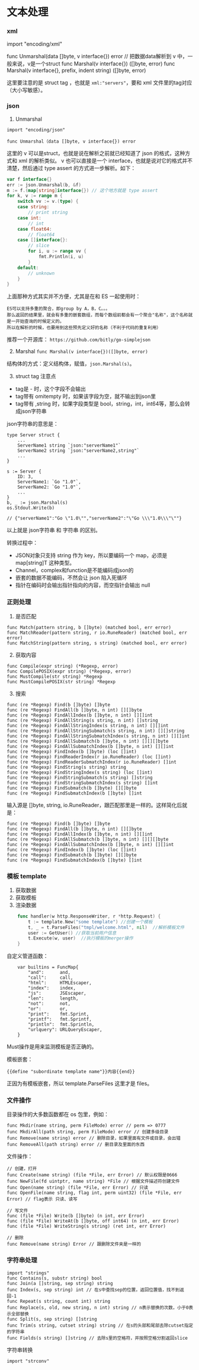 # 文本处理

### xml
import "encoding/xml"

func Unmarshal(data []byte, v interface{}) error // 把数据data解析到 v 中，一般来说，v是一个struct
func Marshal(v interface{}) ([]byte, error)
func Marshal(v interface{}, prefix, indent string) ([]byte, error)

这里要注意的是 struct tag ，也就是 `xml:"servers"`，要和 xml 文件里的tag对应（大小写敏感）。

### json

1. Unmarshal

`import "encoding/json"`

`func Unmarshal（data []byte, v interface{}) error`

这里的 v 可以是struct，也就是说在解析之前就已经知道了 json 的格式，这种方式和 xml 的解析类似。
v 也可以直接是一个 interface，也就是说对它的格式并不清楚，然后通过 type assert 的方式进一步解析。如下：
```go
var f interface{}
err := json.Unmarshal(b, &f)
m := f.(map[string]interface{}) // 这个地方就是 type assert
for k, v := range m {
    switch vv := v.(type) {
    case string:
        // print string
    case int:
        // int
    case float64:
        // float64
    case []interface{}:
        // slice
        for i, u := range vv {
            fmt.Println(i, u)
        }
    default:
        // unknown
    }
}
```

上面那种方式其实并不方便，尤其是在和 ES 一起使用时：
```
ES可以支持多重的聚合，即group by A，B，C。。。
那么返回的结果里，就会有多重的嵌套数组，而每个数组前都会有一个聚合"名称"，这个名称就是一开始查询的时候定义的。
所以在解析的时候，也要用到这些预先定义好的名称（不利于代码的重复利用）
```

推荐一个开源库： `https://github.com/bitly/go-simplejson`

2. Marshal
`func Marshal(v interface{})([]byte, error)`

结构体的方式：定义结构体，赋值，`json.Marshal(s)`。

3. struct tag 注意点
* tag是 - 时，这个字段不会输出
* tag带有 omitempty 时，如果该字段为空，就不输出到json里
* tag带有 ,string 时，如果字段类型是 bool，string，int，int64等，那么会转成json字符串

json字符串的意思是：
```
type Server struct {
    ...
    ServerName1 string `json:"serverName1"`
    ServerName2 string `json:"serverName2,string"`
    ...
}

s := Server {
    ID: 3,
    ServerName1: `Go "1.0"`,
    ServerName2: `Go "1.0"`,
    ...
}
b, _ := json.Marshal(s)
os.Stdout.Write(b)

// {"serverName1":"Go \"1.0\"","serverName2":"\"Go \\\"1.0\\\"\""}
```
以上就是 json字符串 和 字符串 的区别。


转换过程中：
* JSON对象只支持 string 作为 key，所以要编码一个 map，必须是 map[string]T 这种类型。
* Channel，complex和function是不能编码成json的
* 嵌套的数据不能编码，不然会让 json 陷入死循环
* 指针在编码时会输出指针指向的内容，而空指针会输出 null


### 正则处理

1. 是否匹配
```
func Match(pattern string, b []byte) (matched bool, err error)
func MatchReader(pattern string, r io.RuneReader) (matched bool, err error)
func MatchString(pattern string, s string) (matched bool, err error)
```

2. 获取内容
```
func Compile(expr string) (*Regexp, error)
func CompilePOSIX(expr string) (*Regexp, error)
func MustCompile(str string) *Regexp
func MustCompilePOSIX(str string) *Regexp
```

3. 搜索
```
func (re *Regexp) Find(b []byte) []byte
func (re *Regexp) FindAll(b []byte, n int) [][]byte
func (re *Regexp) FindAllIndex(b []byte, n int) [][]int
func (re *Regexp) FindAllString(s string, n int) []string
func (re *Regexp) FindAllStringIndex(s string, n int) [][]int
func (re *Regexp) FindAllStringSubmatch(s string, n int) [][]string
func (re *Regexp) FindAllStringSubmatchIndex(s string, n int) [][]int
func (re *Regexp) FindAllSubmatch(b []byte, n int) [][][]byte
func (re *Regexp) FindAllSubmatchIndex(b []byte, n int) [][]int
func (re *Regexp) FindIndex(b []byte) (loc []int)
func (re *Regexp) FindReaderIndex(r io.RuneReader) (loc []int)
func (re *Regexp) FindReaderSubmatchIndex(r io.RuneReader) []int
func (re *Regexp) FindString(s string) string
func (re *Regexp) FindStringIndex(s string) (loc []int)
func (re *Regexp) FindStringSubmatch(s string) []string
func (re *Regexp) FindStringSubmatchIndex(s string) []int
func (re *Regexp) FindSubmatch(b []byte) [][]byte
func (re *Regexp) FindSubmatchIndex(b []byte) []int
```

输入源是 []byte, string, io.RuneReader，跟匹配那里是一样的。这样简化后就是：
```
func (re *Regexp) Find(b []byte) []byte
func (re *Regexp) FindAll(b []byte, n int) [][]byte
func (re *Regexp) FindAllIndex(b []byte, n int) [][]int
func (re *Regexp) FindAllSubmatch(b []byte, n int) [][][]byte
func (re *Regexp) FindAllSubmatchIndex(b []byte, n int) [][]int
func (re *Regexp) FindIndex(b []byte) (loc []int)
func (re *Regexp) FindSubmatch(b []byte) [][]byte
func (re *Regexp) FindSubmatchIndex(b []byte) []int
```


### 模板 template
1. 获取数据
2. 获取模板
3. 渲染数据
```go
    func handler(w http.ResponseWriter, r *http.Request) {
        t := template.New("some template") //创建一个模板
        t, _ = t.ParseFiles("tmpl/welcome.html", nil)  //解析模板文件
        user := GetUser() //获取当前用户信息
        t.Execute(w, user)  //执行模板的merger操作
    }
```

自定义管道函数：
```
    var builtins = FuncMap{
        "and":      and,
        "call":     call,
        "html":     HTMLEscaper,
        "index":    index,
        "js":       JSEscaper,
        "len":      length,
        "not":      not,
        "or":       or,
        "print":    fmt.Sprint,
        "printf":   fmt.Sprintf,
        "println":  fmt.Sprintln,
        "urlquery": URLQueryEscaper,
    }
```


Must操作是用来监测模板是否正确的。

模板嵌套：
```
{{define "subordinate template name"}}内容{{end}}
```

正因为有模板嵌套，所以 template.ParseFiles 这里才是 files。


### 文件操作
目录操作的大多数函数都在 os 包里，例如：
```
func Mkdir(name string, perm FileMode) error // perm => 0777
func MkdirAll(path string, perm FileMode) error // 创建多级目录
func Remove(name string) error // 删除目录，如果里面有文件或目录，会出错
func RemoveAll(path string) error // 删目录及里面的东西
```

文件操作：
```
// 创建，打开
func Create(name string) (file *File, err Error) // 默认权限是0666
func NewFile(fd uintptr, name string) *File // 根据文件描述符创建文件
func Open(name string) (file *File, err Error) // 只读
func OpenFile(name string, flag int, perm uint32) (file *File, err Error) // flag表示 只读、读写

// 写文件
func (file *File) Write(b []byte) (n int, err Error)
func (file *File) WriteAt(b []byte, off int64) (n int, err Error)
func (file *File) WriteString(s string) (ret int, err Error)

// 删除
func Remove(name string) Error // 跟删除文件夹是一样的
```


### 字符串处理
```
import "strings"
func Contains(s, substr string) bool
func Join(a []string, sep string) string
func Index(s, sep string) int // 在s中查找sep的位置，返回位置值，找不到返回-1
func Repeat(s string, count int) string
func Replace(s, old, new string, n int) string // n表示替换的次数，小于0表示全部替换
func Split(s, sep string) []string
func Trim(s string, cutset string) string // 在s的头部和尾部去除cutset指定的字符串
func Fields(s string) []string // 去除s里的空格符，并按照空格分割返回slice
```

字符串转换
```
import "strconv"


```